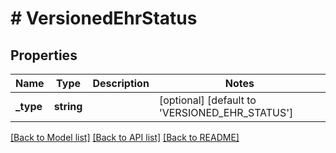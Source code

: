 # # VersionedEhrStatus

## Properties

Name | Type | Description | Notes
------------ | ------------- | ------------- | -------------
**_type** | **string** |  | [optional] [default to 'VERSIONED_EHR_STATUS']

[[Back to Model list]](../../README.md#models) [[Back to API list]](../../README.md#endpoints) [[Back to README]](../../README.md)
